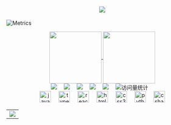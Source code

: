 <h1 align="center"> <a href="https://sunguoqi.com/"> <img src="https://readme-typing-svg.herokuapp.com/?lines=console.log(%22Hello%2C%20World!%22);伊格祝您今天愉快!&center=true&size=27"> </a> </h1>

![Metrics](https://metrics.lecoq.io/lggyx?template=classic&isocalendar=1&base=header%2C%20activity%2C%20community%2C%20repositories%2C%20metadata&base.indepth=false&base.hireable=false&base.skip=false&isocalendar=false&isocalendar.duration=full-year&config.timezone=Asia%2FShanghai)

<div align="center">
  <!-- GitHub 数据统计 -->
<a href="https://github.com/anuraghazra/github-readme-stats">
  <img height=137px align="center" src="https://github-readme-stats.vercel.app/api?username=lggyx" />
</a>
<a href="https://github.com/anuraghazra/convoychat">
  <img height=137px align="center" src="https://github-readme-stats.vercel.app/api/top-langs?username=lggyx&layout=compact&langs_count=8&card_width=320" />
</a>
</div>
  <!-- profile logo 个人资料徽标 -->
  <div align="center">
    <a href="https://x.com/yg1543729599732"><img src="https://img.shields.io/badge/Twitter-推特-blue" /></a>&emsp;
    <a href="https://www.youtube.com/channel/UChoAnrA85EzQOPW70psFJbg"><img src="https://img.shields.io/badge/YouTube-油管-c32136" /></a>&emsp;
    <a href="https://lggyx.github.io"><img src="https://img.shields.io/badge/Website-博客-8c36db" /></a>&emsp;
    <a href="https://github.com/lggyx/lggyx/blob/main/wechat.png"><img src="https://img.shields.io/badge/WeChat-微信-07c160" /></a>&emsp;
    <a href="https://space.bilibili.com/353147531/"><img src="https://img.shields.io/badge/Bilibili-B站-ff69b4" /></a>&emsp;
    <!-- visitor -->
    <img src="https://komarev.com/ghpvc/?username=lggyx&label=Views&color=orange&style=flat" alt="访问量统计" />&emsp;
  </div>
  <div align="center">
  <img src="https://cdn.jsdelivr.net/gh/devicons/devicon/icons/javascript/javascript-original.svg" height="30" alt="javascript logo"  />
  <img width="12" />
  <img src="https://cdn.jsdelivr.net/gh/devicons/devicon/icons/typescript/typescript-original.svg" height="30" alt="typescript logo"  />
  <img width="12" />
  <img src="https://cdn.jsdelivr.net/gh/devicons/devicon/icons/react/react-original.svg" height="30" alt="react logo"  />
  <img width="12" />
  <img src="https://cdn.jsdelivr.net/gh/devicons/devicon/icons/html5/html5-original.svg" height="30" alt="html5 logo"  />
  <img width="12" />
  <img src="https://cdn.jsdelivr.net/gh/devicons/devicon/icons/css3/css3-original.svg" height="30" alt="css3 logo"  />
  <img width="12" />
  <img src="https://cdn.jsdelivr.net/gh/devicons/devicon/icons/python/python-original.svg" height="30" alt="python logo"  />
  <img width="12" />
  <img src="https://cdn.jsdelivr.net/gh/devicons/devicon/icons/csharp/csharp-original.svg" height="30" alt="csharp logo"  />
</div>
<!-- GitHub Activity Graph GitHub 活动图 -->
<table>
  <tr>
    <td>
      <picture>
        <source media="(prefers-color-scheme: dark)" srcset="https://github-readme-activity-graph.vercel.app/graph?username=lggyx&theme=xcode&bg_color=FF000000&hide_border=true" />
        <source media="(prefers-color-scheme: light)" srcset="https://github-readme-activity-graph.vercel.app/graph?username=lggyx&theme=xcode&bg_color=FF000000&color=000000&hide_border=true" />
        <img src="https://github-readme-activity-graph.vercel.app/graph?username=lggyx&theme=xcode&bg_color=FF000000&hide_border=true" />
      </picture>
  </tr>
</table>


